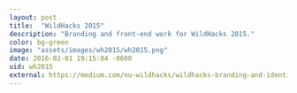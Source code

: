 ```yaml
---
layout: post
title:  "WildHacks 2015"
description: "Branding and front-end work for WildHacks 2015."
color: bg-green
image: "assets/images/wh2015/wh2015.png"
date: 2016-02-01 19:15:04 -0600
uid: wh2015
external: https://medium.com/nu-wildhacks/wildhacks-branding-and-identity-design-of-a-hackathon-5fdcb0b5aa92#.atuxm7ldf
---
```

